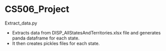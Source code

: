 # CS506_Project
Extract_data.py
- Extracts data from DISP_AllStatesAndTerritories.xlsx file and generates panda dataframe for each state.
- It then creates pickles files for each state.
